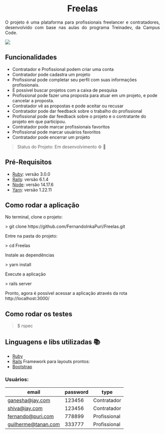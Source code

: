 <h1 align="center"> Freelas </h1>
<p align="justify"> O projeto é uma plataforma para profissionais freelancer e contratadores, desenvolvido com base nas aulas do programa Treinadev, da Campus Code.
</p>
<img src="https://img.shields.io/static/v1?label=rails&message=framework&color=red&style=for-the-badge&logo=rubyonrails"/>

## Funcionalidades
- Contratador e Profissional podem criar uma conta
- Contratador pode cadastra um projeto
- Profissional pode completar seu perfil com suas informações profissionais.
- É possível buscar projetos com a caixa de pesquisa
- Profissional pode fazer uma proposta para atuar em um projeto, e pode cancelar a proposta.
- Contratador vê as propostas e pode aceitar ou recusar
- Contratador pode dar feedback sobre o trabalho do profissional
- Profissional pode dar feedback sobre o projeto e o contratante do projeto em que participou.
- Contratador pode marcar profissionais favoritos
- Profissional pode marcar usuários favoritos
- Contratador pode encerrar um projeto
> Status do Projeto: Em desenvolvimento :gear: :wrench:

## Pré-Requisitos
- [Ruby](https://www.ruby-lang.org/): versão 3.0.0 
- [Rails](https://rubyonrails.org/): versão 6.1.4 
- [Node](https://nodejs.org/): versão 14.17.6
- [Yarn](https://rubyonrails.org/): versão 1.22.11 

## Como rodar a aplicação
<p>No terminal, clone o projeto: </p>
> git clone https://github.com/FernandoInkaPuri/Freelas.git
<p>Entre na pasta do projeto: </p>
> cd Freelas
<p>Instale as dependências </p>
> yarn install
<p>Execute a aplicação </p>
> rails server
<p>Pronto, agora é possível acessar a aplicação através da rota http://localhost:3000/ </p>

## Como rodar os testes
> $ rspec

## Linguagens e libs utilizadas :books:
- [Ruby](https://www.ruby-lang.org/) 
- [Rails](https://rubyonrails.org/) 
Framework para layouts prontos:
- [Bootstrap](https://getbootstrap.com/) 

### Usuários: 
|email|password|type|
| -------- | -------- | -------- |
|ganesha@jay.com |123456|Contratador|
|shiva@jay.com |123456|Contratador|
|fernando@puri.com |778899|Profissional|
|guilherme@tanan.com |333777|Profissional|